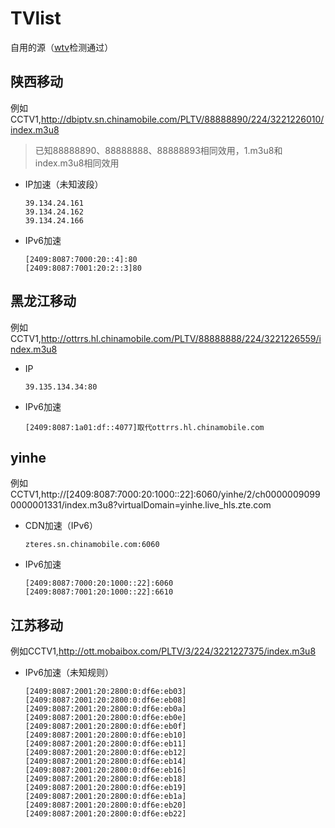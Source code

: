 # TVlist
自用的源（[wtv](https://github.com/biancangming/wtv)检测通过）

## 陕西移动
例如CCTV1,http://dbiptv.sn.chinamobile.com/PLTV/88888890/224/3221226010/index.m3u8

> 已知88888890、88888888、88888893相同效用，1.m3u8和index.m3u8相同效用
+ IP加速（未知波段）
  ```
  39.134.24.161
  39.134.24.162
  39.134.24.166
  ```
+ IPv6加速
  ```
  [2409:8087:7000:20::4]:80
  [2409:8087:7001:20:2::3]80
  ```
## 黑龙江移动
例如CCTV1,http://ottrrs.hl.chinamobile.com/PLTV/88888888/224/3221226559/index.m3u8
+ IP
  ```
  39.135.134.34:80
  ```
+ IPv6加速
  ```
  [2409:8087:1a01:df::4077]取代ottrrs.hl.chinamobile.com
  ```
## yinhe
例如CCTV1,http://[2409:8087:7000:20:1000::22]:6060/yinhe/2/ch00000090990000001331/index.m3u8?virtualDomain=yinhe.live_hls.zte.com
+ CDN加速（IPv6）
  ```
  zteres.sn.chinamobile.com:6060
  ```
+ IPv6加速
  ```
  [2409:8087:7000:20:1000::22]:6060
  [2409:8087:7001:20:1000::22]:6610
  ```

## 江苏移动
例如CCTV1,http://ott.mobaibox.com/PLTV/3/224/3221227375/index.m3u8
+ IPv6加速（未知规则）
  ```
  [2409:8087:2001:20:2800:0:df6e:eb03]
  [2409:8087:2001:20:2800:0:df6e:eb08]
  [2409:8087:2001:20:2800:0:df6e:eb0a]
  [2409:8087:2001:20:2800:0:df6e:eb0e]
  [2409:8087:2001:20:2800:0:df6e:eb0f]
  [2409:8087:2001:20:2800:0:df6e:eb10]
  [2409:8087:2001:20:2800:0:df6e:eb11]
  [2409:8087:2001:20:2800:0:df6e:eb12]
  [2409:8087:2001:20:2800:0:df6e:eb14]
  [2409:8087:2001:20:2800:0:df6e:eb16]
  [2409:8087:2001:20:2800:0:df6e:eb18]
  [2409:8087:2001:20:2800:0:df6e:eb19]
  [2409:8087:2001:20:2800:0:df6e:eb1a]
  [2409:8087:2001:20:2800:0:df6e:eb20]
  [2409:8087:2001:20:2800:0:df6e:eb22]
  ```
